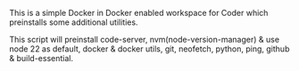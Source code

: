 This is a simple Docker in Docker enabled workspace for Coder which preinstalls some additional utilities.

This script will preinstall code-server, nvm(node-version-manager) & use node 22 as default, docker & docker utils, git, neofetch, python, ping, github & build-essential.